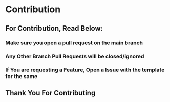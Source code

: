 # Contribution

## For Contribution, Read Below:

### Make sure you open a pull request on the main branch
### Any Other Branch Pull Requests will be closed/ignored
### If You are requesting a Feature, Open a Issue with the template for the same

## Thank You For Contributing
